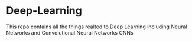 # Deep-Learning
This repo contains all the things realted to Deep Learning including Neural Networks and Convolutional Neural Networks CNNs

